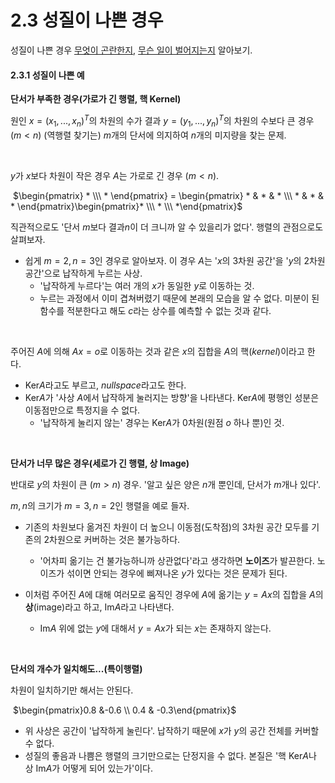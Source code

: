 # 2.3 성질이 나쁜 경우

성질이 나쁜 경우 <u>무엇이 곤란한지</u>, <u>무슨 일이 벌어지는지</u> 알아보기.

#### 2.3.1 성질이 나쁜 예

**단서가 부족한 경우(가로가 긴 행렬, 핵 Kernel)**

원인 $x=(x_1,...,x_n)^T$의 차원의 수가 결과 $y=(y_1,...,y_n)^T$의 차원의 수보다 큰 경우($m < n$) (역행렬 찾기는) $m$개의 단서에 의지하여 $n$개의 미지량을 찾는 문제.

<br>

$y$가 $x$보다 차원이 작은 경우 $A$는 가로로 긴 경우 ($m < n$).

​		$\begin{pmatrix} * \\\ * \end{pmatrix} = \begin{pmatrix} * & * & * \\\ * & * & * \end{pmatrix}\begin{pmatrix}* \\\ * \\\ *\end{pmatrix}$

직관적으로도 '단서 $m$보다 결과$n$이 더 크니까 알 수 있을리가 없다'. 행렬의 관점으로도 살펴보자.

- 쉽게 $m=2, n=3$인 경우로 알아보자. 이 경우 $A$는 '$x$의 3차원 공간'을 '$y$의 2차원 공간'으로 납작하게 누르는 사상.
  - '납작하게 누르다'는 여러 개의 $x$가 동일한 $y$로 이동하는 것.
  - 누르는 과정에서 이미 겹쳐버렸기 때문에 본래의 모습을 알 수 없다. 미분이 된 함수를 적분한다고 해도 $c$라는 상수를 예측할 수 없는 것과 같다.

<BR>

주어진 $A$에 의해 $Ax=o$로 이동하는 것과 같은 $x$의 집합을 $A$의 핵($kernel$)이라고 한다.

- Ker$A$라고도 부르고, *nullspace*라고도 한다.
- Ker$A$가 '사상 $A$에서 납작하게 눌러지는 방향'을 나타낸다. Ker$A$에 평행인 성분은 이동점만으로 특정지을 수 없다.
  - '납작하게 눌리지 않는' 경우는 Ker$A$가 0차원(원점 $o$ 하나 뿐)인 것.

<br>

**단서가 너무 많은 경우(세로가 긴 행렬, 상 Image)**

반대로 $y$의 차원이 큰 ($m>n$) 경우. '알고 싶은 양은 $n$개 뿐인데, 단서가 $m$개나 있다'.

$m, n$의 크기가 $m=3, n=2$인 행렬을 예로 들자.

- 기존의 차원보다 옮겨진 차원이 더 높으니 이동점(도착점)의 3차원 공간 모두를 기존의 2차원으로 커버하는 것은 불가능하다.
  - '어차피 옮기는 건 불가능하니까 상관없다'라고 생각하면 **노이즈**가 발끈한다. 노이즈가 섞이면 안되는 경우에 삐져나온 $y$가 있다는 것은 문제가 된다.

- 이처럼 주어진 $A$에 대해 여러모로 움직인 경우에 $A$에 옮기는 $y=Ax$의 집합을 $A$의 **상**(image)라고 하고, Im$A$라고 나타낸다.
  - Im$A$ 위에 없는 $y$에 대해서 $y=Ax$가 되는 $x$는 존재하지 않는다.

<br>

**단서의 개수가 일치해도...(특이행렬)**

차원이 일치하기만 해서는 안된다.

​		$\begin{pmatrix}0.8 &-0.6 \\ 0.4 & -0.3\end{pmatrix}$

- 위 사상은 공간이 '납작하게 눌린다'.  납작하기 때문에 $x$가 $y$의 공간 전체를 커버할 수 없다.
- 성질의 좋음과 나쁨은 행렬의 크기만으로는 단정지을 수 없다. 본질은 '핵 Ker$A$나 상 Im$A$가 어떻게 되어 있는가'이다.

